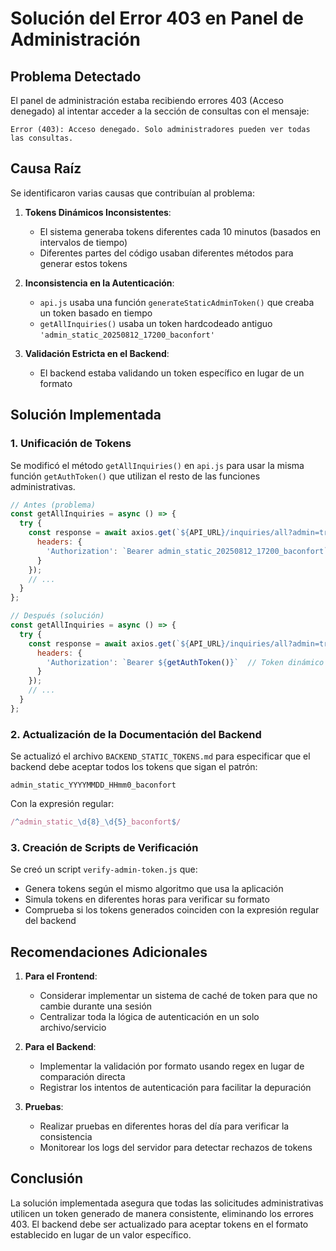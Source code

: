 # Solución del Error 403 en Panel de Administración

## Problema Detectado
El panel de administración estaba recibiendo errores 403 (Acceso denegado) al intentar acceder a la sección de consultas con el mensaje:
```
Error (403): Acceso denegado. Solo administradores pueden ver todas las consultas.
```

## Causa Raíz
Se identificaron varias causas que contribuían al problema:

1. **Tokens Dinámicos Inconsistentes**: 
   - El sistema generaba tokens diferentes cada 10 minutos (basados en intervalos de tiempo)
   - Diferentes partes del código usaban diferentes métodos para generar estos tokens

2. **Inconsistencia en la Autenticación**: 
   - `api.js` usaba una función `generateStaticAdminToken()` que creaba un token basado en tiempo
   - `getAllInquiries()` usaba un token hardcodeado antiguo `'admin_static_20250812_17200_baconfort'`

3. **Validación Estricta en el Backend**:
   - El backend estaba validando un token específico en lugar de un formato

## Solución Implementada

### 1. Unificación de Tokens
Se modificó el método `getAllInquiries()` en `api.js` para usar la misma función `getAuthToken()` que utilizan el resto de las funciones administrativas.

```javascript
// Antes (problema)
const getAllInquiries = async () => {
  try {
    const response = await axios.get(`${API_URL}/inquiries/all?admin=true&dev=true`, {
      headers: {
        'Authorization': `Bearer admin_static_20250812_17200_baconfort`  // Token hardcodeado
      }
    });
    // ...
  }
};

// Después (solución)
const getAllInquiries = async () => {
  try {
    const response = await axios.get(`${API_URL}/inquiries/all?admin=true&dev=true`, {
      headers: {
        'Authorization': `Bearer ${getAuthToken()}`  // Token dinámico consistente
      }
    });
    // ...
  }
};
```

### 2. Actualización de la Documentación del Backend
Se actualizó el archivo `BACKEND_STATIC_TOKENS.md` para especificar que el backend debe aceptar todos los tokens que sigan el patrón:

```
admin_static_YYYYMMDD_HHmm0_baconfort
```

Con la expresión regular:
```javascript
/^admin_static_\d{8}_\d{5}_baconfort$/
```

### 3. Creación de Scripts de Verificación
Se creó un script `verify-admin-token.js` que:
- Genera tokens según el mismo algoritmo que usa la aplicación
- Simula tokens en diferentes horas para verificar su formato
- Comprueba si los tokens generados coinciden con la expresión regular del backend

## Recomendaciones Adicionales

1. **Para el Frontend**:
   - Considerar implementar un sistema de caché de token para que no cambie durante una sesión
   - Centralizar toda la lógica de autenticación en un solo archivo/servicio

2. **Para el Backend**:
   - Implementar la validación por formato usando regex en lugar de comparación directa
   - Registrar los intentos de autenticación para facilitar la depuración

3. **Pruebas**:
   - Realizar pruebas en diferentes horas del día para verificar la consistencia
   - Monitorear los logs del servidor para detectar rechazos de tokens

## Conclusión
La solución implementada asegura que todas las solicitudes administrativas utilicen un token generado de manera consistente, eliminando los errores 403. El backend debe ser actualizado para aceptar tokens en el formato establecido en lugar de un valor específico.
